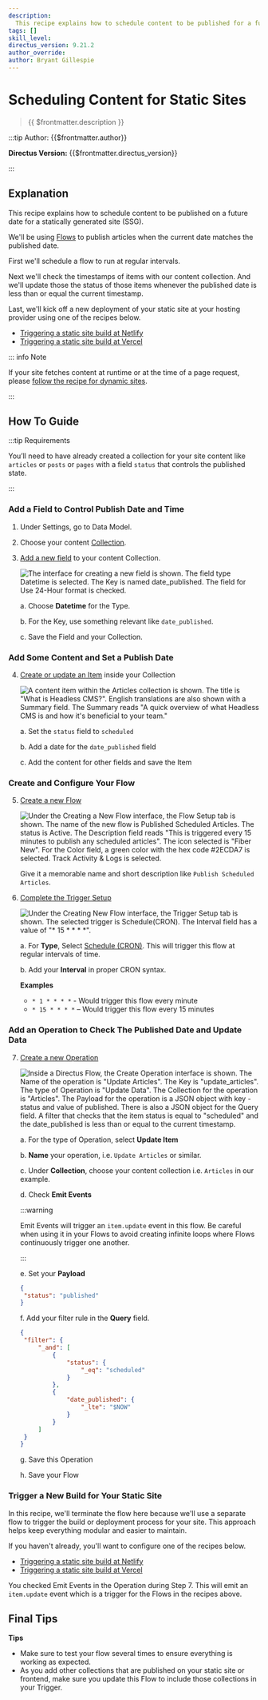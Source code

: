 ```yaml
---
description:
  This recipe explains how to schedule content to be published for a future date for a statically generated site.
tags: []
skill_level:
directus_version: 9.21.2
author_override:
author: Bryant Gillespie
---
```


# Scheduling Content for Static Sites

> {{ $frontmatter.description }}

:::tip Author: {{$frontmatter.author}}

<!-- **Skill Level:** {{$frontmatter.skill_level}}\ -->

**Directus Version:** {{$frontmatter.directus_version}}

<!-- **Tags:** {{$frontmatter.tags.join(", ")}} -->

:::

## Explanation

This recipe explains how to schedule content to be published on a future date for a statically generated site (SSG).

We'll be using [Flows](/configuration/flows) to publish articles when the current date matches the published date.

First we'll schedule a flow to run at regular intervals.

Next we'll check the timestamps of items with our content collection. And we'll update those the status of those items
whenever the published date is less than or equal the current timestamp.

Last, we'll kick off a new deployment of your static site at your hosting provider using one of the recipes below.

- [Triggering a static site build at Netlify](/cookbook/flows/trigger-static-site-build-netlify)
- [Triggering a static site build at Vercel](/cookbook/flows/trigger-static-site-build-vercel)

::: info Note

If your site fetches content at runtime or at the time of a page request, please
[follow the recipe for dynamic sites](/cookbook/flows/scheduling-content-dynamic-sites).

:::

<!-- ## Video -->
<!-- Todo -->
<!-- Need access to upload videos first -->

## How To Guide

:::tip Requirements

You’ll need to have already created a collection for your site content like `articles` or `posts` or `pages` with a
field `status` that controls the published state.

:::

### Add a Field to Control Publish Date and Time

1. Under Settings, go to Data Model.

2. Choose your content [Collection](/configuration/data-model/collections).

3. [Add a new field](/configuration/data-model/fields.html#create-a-field-standard) to your content Collection.

   ![The interface for creating a new field is shown. The field type Datetime is selected. The Key is named date_published. The field for Use 24-Hour format is checked.](https://cdn.directus.io/docs/v9/headless-cms/how-to-packet-20220222A/scheduling-content-publish-date.webp)

   a. Choose **Datetime** for the Type.

   b. For the Key, use something relevant like `date_published`.

   c. Save the Field and your Collection.

### Add Some Content and Set a Publish Date

4. [Create or update an Item](/app/content/items) inside your Collection

   ![A content item within the Articles collection is shown. The title is "What is Headless CMS?". English translations are also shown with a Summary field. The Summary reads "A quick overview of what Headless CMS is and how it's beneficial to your team."](https://cdn.directus.io/docs/v9/headless-cms/how-to-packet-20220222A/scheduling-content-create-content-scheduled.webp)

   a. Set the `status` field to `scheduled`

   b. Add a date for the `date_published` field

   c. Add the content for other fields and save the Item

### Create and Configure Your Flow

5. [Create a new Flow](/configuration/flows#create-a-flow)

   ![Under the Creating a New Flow interface, the Flow Setup tab is shown. The name of the new flow is Published Scheduled Articles. The status is Active. The Description field reads "This is triggered every 15 minutes to publish any scheduled articles". The icon selected is "Fiber New". For the Color field, a green color with the hex code #2ECDA7 is selected. Track Activity & Logs is selected.](https://cdn.directus.io/docs/v9/headless-cms/how-to-packet-20220222A/scheduling-content-flow-setup.webp)

   Give it a memorable name and short description like `Publish Scheduled Articles`.

6. [Complete the Trigger Setup](/configuration/flows/triggers#triggers)

   ![Under the Creating New Flow interface, the Trigger Setup tab is shown. The selected trigger is Schedule(CRON). The Interval field has a value of "* 15 * * * *".](https://cdn.directus.io/docs/v9/headless-cms/how-to-packet-20220222A/scheduling-content-trigger.webp)

   a. For **Type**, Select [Schedule (CRON)](/configuration/flows/triggers#schedule-cron). This will trigger this flow
   at regular intervals of time.

   b. Add your **Interval** in proper CRON syntax.

   **Examples**

   - `* 1 * * * *` - Would trigger this flow every minute
   - `* 15 * * * *` – Would trigger this flow every 15 minutes

### Add an Operation to Check The Published Date and Update Data

7. [Create a new Operation](/configuration/flows/operations#operations)

   ![Inside a Directus Flow, the Create Operation interface is shown. The Name of the operation is "Update Articles". The Key is "update_articles". The type of Operation is "Update Data". The Collection for the operation is "Articles". The Payload for the operation is a JSON object with key - status and value of published. There is also a JSON object for the Query field. A filter that checks that the item status is equal to "scheduled" and the date_published is less than or equal to the current timestamp.](https://cdn.directus.io/docs/v9/headless-cms/how-to-packet-20220222A/scheduling-content-update-articles.webp)

   a. For the type of Operation, select **Update Item**

   b. **Name** your operation, i.e. `Update Articles` or similar.

   c. Under **Collection**, choose your content collection i.e. `Articles` in our example.

   d. Check **Emit Events**

   :::warning

   Emit Events will trigger an `item.update` event in this flow. Be careful when using it in your Flows to avoid
   creating infinite loops where Flows continuously trigger one another.

   :::

   e. Set your **Payload**

   ```json
   {
   	"status": "published"
   }
   ```

   f. Add your filter rule in the **Query** field.

   ```json
   {
   	"filter": {
   		"_and": [
   			{
   				"status": {
   					"_eq": "scheduled"
   				}
   			},
   			{
   				"date_published": {
   					"_lte": "$NOW"
   				}
   			}
   		]
   	}
   }
   ```

   g. Save this Operation

   h. Save your Flow

### Trigger a New Build for Your Static Site

In this recipe, we'll terminate the flow here because we'll use a separate flow to trigger the build or deployment
process for your site. This approach helps keep everything modular and easier to maintain.

If you haven't already, you'll want to configure one of the recipes below.

- [Triggering a static site build at Netlify](/cookbook/flows/trigger-static-site-build-netlify)
- [Triggering a static site build at Vercel](/cookbook/flows/trigger-static-site-build-vercel)

You checked Emit Events in the Operation during Step 7. This will emit an `item.update` event which is a trigger for the
Flows in the recipes above.

## Final Tips

**Tips**

- Make sure to test your flow several times to ensure everything is working as expected.
- As you add other collections that are published on your static site or frontend, make sure you update this Flow to
  include those collections in your Trigger.
